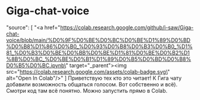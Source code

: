 # Giga-chat-voice
 "source": [
        "<a href=\"https://colab.research.google.com/github/i-saw/Giga-chat-voice/blob/main/%D0%9F%D0%BE%D0%BC%D0%BE%D1%89%D0%BD%D0%B8%D1%86%D0%B0_%D0%93%D0%B8%D0%B3%D0%B0_%D1%81_%D0%B3%D0%BE%D0%BB%D0%BE%D1%81%D0%BE%D0%B2%D1%8B%D0%BC_%D0%BE%D0%B1%D1%89%D0%B5%D0%BD%D0%B8%D0%B5%D0%BC.ipynb\" target=\"_parent\"><img src=\"https://colab.research.google.com/assets/colab-badge.svg\" alt=\"Open In Colab\"/></a>"
      ]
Приветствую тех кто это читает! К Гига чату добавили возможность общаться голосом. Вот собственно и всё). Смотри код там всё понятно. Можно запустить прямо в Colab. 
